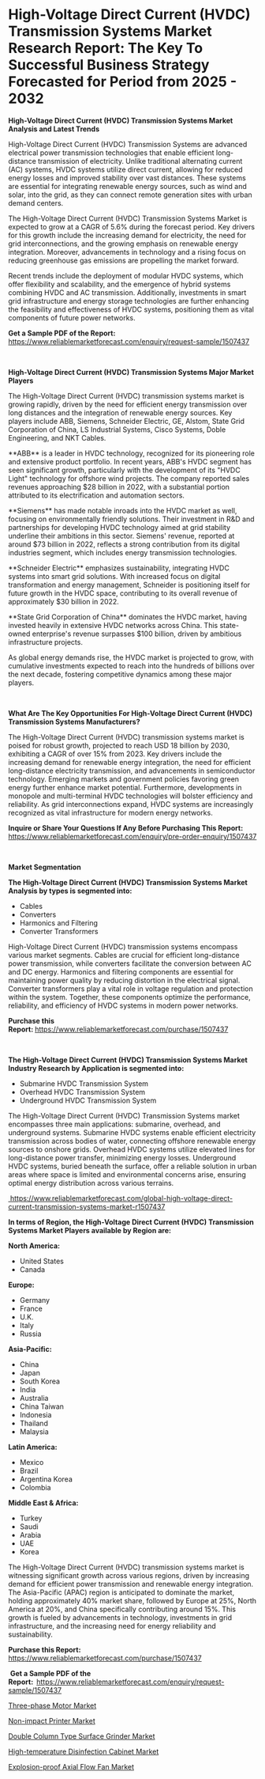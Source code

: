 <p><h1>High-Voltage Direct Current (HVDC) Transmission Systems Market Research Report: The Key To Successful Business Strategy Forecasted for Period from 2025 - 2032</h1></p><p><strong>High-Voltage Direct Current (HVDC) Transmission Systems Market Analysis and Latest Trends</strong></p>
<p><p>High-Voltage Direct Current (HVDC) Transmission Systems are advanced electrical power transmission technologies that enable efficient long-distance transmission of electricity. Unlike traditional alternating current (AC) systems, HVDC systems utilize direct current, allowing for reduced energy losses and improved stability over vast distances. These systems are essential for integrating renewable energy sources, such as wind and solar, into the grid, as they can connect remote generation sites with urban demand centers.</p><p>The High-Voltage Direct Current (HVDC) Transmission Systems Market is expected to grow at a CAGR of 5.6% during the forecast period. Key drivers for this growth include the increasing demand for electricity, the need for grid interconnections, and the growing emphasis on renewable energy integration. Moreover, advancements in technology and a rising focus on reducing greenhouse gas emissions are propelling the market forward. </p><p>Recent trends include the deployment of modular HVDC systems, which offer flexibility and scalability, and the emergence of hybrid systems combining HVDC and AC transmission. Additionally, investments in smart grid infrastructure and energy storage technologies are further enhancing the feasibility and effectiveness of HVDC systems, positioning them as vital components of future power networks.</p></p>
<p><strong>Get a Sample PDF of the Report:&nbsp;</strong> <a href="https://www.reliablemarketforecast.com/enquiry/request-sample/1507437?utm_campaign=2130&utm_medium=2&utm_source=Github&utm_content=ia&utm_term=11042025&utm_id=high-voltage-direct-current-hvdc-transmission-systems">https://www.reliablemarketforecast.com/enquiry/request-sample/1507437</a></p>
<p>&nbsp;</p>
<p><strong>High-Voltage Direct Current (HVDC) Transmission Systems Major Market Players</strong></p>
<p><p>The High-Voltage Direct Current (HVDC) transmission systems market is growing rapidly, driven by the need for efficient energy transmission over long distances and the integration of renewable energy sources. Key players include ABB, Siemens, Schneider Electric, GE, Alstom, State Grid Corporation of China, LS Industrial Systems, Cisco Systems, Doble Engineering, and NKT Cables.</p><p>**ABB** is a leader in HVDC technology, recognized for its pioneering role and extensive product portfolio. In recent years, ABB's HVDC segment has seen significant growth, particularly with the development of its "HVDC Light" technology for offshore wind projects. The company reported sales revenues approaching $28 billion in 2022, with a substantial portion attributed to its electrification and automation sectors.</p><p>**Siemens** has made notable inroads into the HVDC market as well, focusing on environmentally friendly solutions. Their investment in R&D and partnerships for developing HVDC technology aimed at grid stability underline their ambitions in this sector. Siemens' revenue, reported at around $73 billion in 2022, reflects a strong contribution from its digital industries segment, which includes energy transmission technologies.</p><p>**Schneider Electric** emphasizes sustainability, integrating HVDC systems into smart grid solutions. With increased focus on digital transformation and energy management, Schneider is positioning itself for future growth in the HVDC space, contributing to its overall revenue of approximately $30 billion in 2022.</p><p>**State Grid Corporation of China** dominates the HVDC market, having invested heavily in extensive HVDC networks across China. This state-owned enterprise's revenue surpasses $100 billion, driven by ambitious infrastructure projects.</p><p>As global energy demands rise, the HVDC market is projected to grow, with cumulative investments expected to reach into the hundreds of billions over the next decade, fostering competitive dynamics among these major players.</p></p>
<p>&nbsp;</p>
<p><strong>What Are The Key Opportunities For High-Voltage Direct Current (HVDC) Transmission Systems Manufacturers?</strong></p>
<p><p>The High-Voltage Direct Current (HVDC) transmission systems market is poised for robust growth, projected to reach USD 18 billion by 2030, exhibiting a CAGR of over 15% from 2023. Key drivers include the increasing demand for renewable energy integration, the need for efficient long-distance electricity transmission, and advancements in semiconductor technology. Emerging markets and government policies favoring green energy further enhance market potential. Furthermore, developments in monopole and multi-terminal HVDC technologies will bolster efficiency and reliability. As grid interconnections expand, HVDC systems are increasingly recognized as vital infrastructure for modern energy networks.</p></p>
<p><strong>Inquire or Share Your Questions If Any Before Purchasing This Report:</strong> <a href="https://www.reliablemarketforecast.com/enquiry/pre-order-enquiry/1507437?utm_campaign=2130&utm_medium=2&utm_source=Github&utm_content=ia&utm_term=11042025&utm_id=high-voltage-direct-current-hvdc-transmission-systems">https://www.reliablemarketforecast.com/enquiry/pre-order-enquiry/1507437</a></p>
<p>&nbsp;</p>
<p><strong>Market Segmentation</strong></p>
<p><strong>The High-Voltage Direct Current (HVDC) Transmission Systems Market Analysis by types is segmented into:</strong></p>
<p><ul><li>Cables</li><li>Converters</li><li>Harmonics and Filtering</li><li>Converter Transformers</li></ul></p>
<p><p>High-Voltage Direct Current (HVDC) transmission systems encompass various market segments. Cables are crucial for efficient long-distance power transmission, while converters facilitate the conversion between AC and DC energy. Harmonics and filtering components are essential for maintaining power quality by reducing distortion in the electrical signal. Converter transformers play a vital role in voltage regulation and protection within the system. Together, these components optimize the performance, reliability, and efficiency of HVDC systems in modern power networks.</p></p>
<p><strong>Purchase this Report:&nbsp;</strong><a href="https://www.reliablemarketforecast.com/purchase/1507437?utm_campaign=2130&utm_medium=2&utm_source=Github&utm_content=ia&utm_term=11042025&utm_id=high-voltage-direct-current-hvdc-transmission-systems">https://www.reliablemarketforecast.com/purchase/1507437</a></p>
<p>&nbsp;</p>
<p><strong>The High-Voltage Direct Current (HVDC) Transmission Systems Market Industry Research by Application is segmented into:</strong></p>
<p><ul><li>Submarine HVDC Transmission System</li><li>Overhead HVDC Transmission System</li><li>Underground HVDC Transmission System</li></ul></p>
<p><p>The High-Voltage Direct Current (HVDC) Transmission Systems market encompasses three main applications: submarine, overhead, and underground systems. Submarine HVDC systems enable efficient electricity transmission across bodies of water, connecting offshore renewable energy sources to onshore grids. Overhead HVDC systems utilize elevated lines for long-distance power transfer, minimizing energy losses. Underground HVDC systems, buried beneath the surface, offer a reliable solution in urban areas where space is limited and environmental concerns arise, ensuring optimal energy distribution across various terrains.</p></p>
<p><a href="https://www.reliablemarketforecast.com/global-high-voltage-direct-current-transmission-systems-market-r1507437?utm_campaign=2130&utm_medium=2&utm_source=Github&utm_content=ia&utm_term=11042025&utm_id=high-voltage-direct-current-hvdc-transmission-systems">&nbsp;https://www.reliablemarketforecast.com/global-high-voltage-direct-current-transmission-systems-market-r1507437</a></p>
<p><strong>In terms of Region, the High-Voltage Direct Current (HVDC) Transmission Systems Market Players available by Region are:</strong></p>
<p>
    <p> <strong> North America: </strong>
        <ul>
            <li>United States</li>
            <li>Canada</li>
        </ul>
        </p> 
    <p> <strong> Europe: </strong>
        <ul>
            <li>Germany</li>
            <li>France</li>
            <li>U.K.</li>
            <li>Italy</li>
            <li>Russia</li>
        </ul>
        </p> 
    <p> <strong> Asia-Pacific: </strong>
        <ul>
            <li>China</li>
            <li>Japan</li>
            <li>South Korea</li>
            <li>India</li>
            <li>Australia</li>
            <li>China Taiwan</li>
            <li>Indonesia</li>
            <li>Thailand</li>
            <li>Malaysia</li>
        </ul>
        </p> 
    <p> <strong> Latin America: </strong>
        <ul>
            <li>Mexico</li>
            <li>Brazil</li>
            <li>Argentina Korea</li>
            <li>Colombia</li>
        </ul>
        </p> 
    <p> <strong> Middle East & Africa: </strong>
        <ul>
            <li>Turkey</li>
            <li>Saudi</li>
            <li>Arabia</li>
            <li>UAE</li>
            <li>Korea</li>
        </ul>
    </p>
    </p>
<p><p>The High-Voltage Direct Current (HVDC) transmission systems market is witnessing significant growth across various regions, driven by increasing demand for efficient power transmission and renewable energy integration. The Asia-Pacific (APAC) region is anticipated to dominate the market, holding approximately 40% market share, followed by Europe at 25%, North America at 20%, and China specifically contributing around 15%. This growth is fueled by advancements in technology, investments in grid infrastructure, and the increasing need for energy reliability and sustainability.</p></p>
<p><strong>Purchase this Report: </strong><a href="https://www.reliablemarketforecast.com/purchase/1507437?utm_campaign=2130&utm_medium=2&utm_source=Github&utm_content=ia&utm_term=11042025&utm_id=high-voltage-direct-current-hvdc-transmission-systems">https://www.reliablemarketforecast.com/purchase/1507437</a></p>
<p>&nbsp;<strong>Get a Sample PDF of the Report:&nbsp;&nbsp;</strong><a href="https://www.reliablemarketforecast.com/enquiry/request-sample/1507437?utm_campaign=2130&utm_medium=2&utm_source=Github&utm_content=ia&utm_term=11042025&utm_id=high-voltage-direct-current-hvdc-transmission-systems">https://www.reliablemarketforecast.com/enquiry/request-sample/1507437</a></p>
<p><strong></strong></p>
<p><p><a href="https://github.com/sadaandilou/Market-Research-Report-List-1/blob/main/three-phase-motor-market.md?utm_campaign=2130&utm_medium=2&utm_source=Github&utm_content=ia&utm_term=11042025&utm_id=high-voltage-direct-current-hvdc-transmission-systems">Three-phase Motor Market</a></p><p><a href="https://github.com/moroesarta/Market-Research-Report-List-1/blob/main/non-impact-printer-market.md?utm_campaign=2130&utm_medium=2&utm_source=Github&utm_content=ia&utm_term=11042025&utm_id=high-voltage-direct-current-hvdc-transmission-systems">Non-impact Printer Market</a></p><p><a href="https://github.com/seherlouize/Market-Research-Report-List-1/blob/main/double-column-type-surface-grinder-market.md?utm_campaign=2130&utm_medium=2&utm_source=Github&utm_content=ia&utm_term=11042025&utm_id=high-voltage-direct-current-hvdc-transmission-systems">Double Column Type Surface Grinder Market</a></p><p><a href="https://github.com/szaszgrychkq/Market-Research-Report-List-1/blob/main/high-temperature-disinfection-cabinet-market.md?utm_campaign=2130&utm_medium=2&utm_source=Github&utm_content=ia&utm_term=11042025&utm_id=high-voltage-direct-current-hvdc-transmission-systems">High-temperature Disinfection Cabinet Market</a></p><p><a href="https://github.com/kaganalcinwv/Market-Research-Report-List-1/blob/main/explosion-proof-axial-flow-fan-market.md?utm_campaign=2130&utm_medium=2&utm_source=Github&utm_content=ia&utm_term=11042025&utm_id=high-voltage-direct-current-hvdc-transmission-systems">Explosion-proof Axial Flow Fan Market</a></p></p>